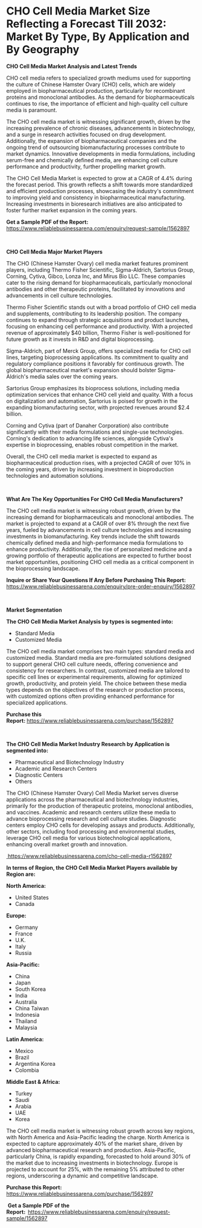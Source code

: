 <p><h1>CHO Cell Media Market Size Reflecting a Forecast Till 2032: Market By Type, By Application and By Geography</h1></p><p><strong>CHO Cell Media Market Analysis and Latest Trends</strong></p>
<p><p>CHO cell media refers to specialized growth mediums used for supporting the culture of Chinese Hamster Ovary (CHO) cells, which are widely employed in biopharmaceutical production, particularly for recombinant proteins and monoclonal antibodies. As the demand for biopharmaceuticals continues to rise, the importance of efficient and high-quality cell culture media is paramount.</p><p>The CHO cell media market is witnessing significant growth, driven by the increasing prevalence of chronic diseases, advancements in biotechnology, and a surge in research activities focused on drug development. Additionally, the expansion of biopharmaceutical companies and the ongoing trend of outsourcing biomanufacturing processes contribute to market dynamics. Innovative developments in media formulations, including serum-free and chemically defined media, are enhancing cell culture performance and productivity, further propelling market growth.</p><p>The CHO Cell Media Market is expected to grow at a CAGR of 4.4% during the forecast period. This growth reflects a shift towards more standardized and efficient production processes, showcasing the industry's commitment to improving yield and consistency in biopharmaceutical manufacturing. Increasing investments in bioresearch initiatives are also anticipated to foster further market expansion in the coming years.</p></p>
<p><strong>Get a Sample PDF of the Report:&nbsp;</strong> <a href="https://www.reliablebusinessarena.com/enquiry/request-sample/1562897?utm_campaign=1892&utm_medium=2&utm_source=Github&utm_content=ia&utm_term=13042025&utm_id=cho-cell-media">https://www.reliablebusinessarena.com/enquiry/request-sample/1562897</a></p>
<p>&nbsp;</p>
<p><strong>CHO Cell Media Major Market Players</strong></p>
<p><p>The CHO (Chinese Hamster Ovary) cell media market features prominent players, including Thermo Fisher Scientific, Sigma-Aldrich, Sartorius Group, Corning, Cytiva, Gibco, Lonza Inc, and Mirus Bio LLC. These companies cater to the rising demand for biopharmaceuticals, particularly monoclonal antibodies and other therapeutic proteins, facilitated by innovations and advancements in cell culture technologies.</p><p>Thermo Fisher Scientific stands out with a broad portfolio of CHO cell media and supplements, contributing to its leadership position. The company continues to expand through strategic acquisitions and product launches, focusing on enhancing cell performance and productivity. With a projected revenue of approximately $40 billion, Thermo Fisher is well-positioned for future growth as it invests in R&D and digital bioprocessing.</p><p>Sigma-Aldrich, part of Merck Group, offers specialized media for CHO cell lines, targeting bioprocessing applications. Its commitment to quality and regulatory compliance positions it favorably for continuous growth. The global biopharmaceutical market's expansion should bolster Sigma-Aldrich's media sales over the coming years.</p><p>Sartorius Group emphasizes its bioprocess solutions, including media optimization services that enhance CHO cell yield and quality. With a focus on digitalization and automation, Sartorius is poised for growth in the expanding biomanufacturing sector, with projected revenues around $2.4 billion.</p><p>Corning and Cytiva (part of Danaher Corporation) also contribute significantly with their media formulations and single-use technologies. Corning's dedication to advancing life sciences, alongside Cytiva's expertise in bioprocessing, enables robust competition in the market.</p><p>Overall, the CHO cell media market is expected to expand as biopharmaceutical production rises, with a projected CAGR of over 10% in the coming years, driven by increasing investment in bioproduction technologies and automation solutions.</p></p>
<p>&nbsp;</p>
<p><strong>What Are The Key Opportunities For CHO Cell Media Manufacturers?</strong></p>
<p><p>The CHO cell media market is witnessing robust growth, driven by the increasing demand for biopharmaceuticals and monoclonal antibodies. The market is projected to expand at a CAGR of over 8% through the next five years, fueled by advancements in cell culture technologies and increasing investments in biomanufacturing. Key trends include the shift towards chemically defined media and high-performance media formulations to enhance productivity. Additionally, the rise of personalized medicine and a growing portfolio of therapeutic applications are expected to further boost market opportunities, positioning CHO cell media as a critical component in the bioprocessing landscape.</p></p>
<p><strong>Inquire or Share Your Questions If Any Before Purchasing This Report:</strong> <a href="https://www.reliablebusinessarena.com/enquiry/pre-order-enquiry/1562897?utm_campaign=1892&utm_medium=2&utm_source=Github&utm_content=ia&utm_term=13042025&utm_id=cho-cell-media">https://www.reliablebusinessarena.com/enquiry/pre-order-enquiry/1562897</a></p>
<p>&nbsp;</p>
<p><strong>Market Segmentation</strong></p>
<p><strong>The CHO Cell Media Market Analysis by types is segmented into:</strong></p>
<p><ul><li>Standard Media</li><li>Customized Media</li></ul></p>
<p><p>The CHO cell media market comprises two main types: standard media and customized media. Standard media are pre-formulated solutions designed to support general CHO cell culture needs, offering convenience and consistency for researchers. In contrast, customized media are tailored to specific cell lines or experimental requirements, allowing for optimized growth, productivity, and protein yield. The choice between these media types depends on the objectives of the research or production process, with customized options often providing enhanced performance for specialized applications.</p></p>
<p><strong>Purchase this Report:&nbsp;</strong><a href="https://www.reliablebusinessarena.com/purchase/1562897?utm_campaign=1892&utm_medium=2&utm_source=Github&utm_content=ia&utm_term=13042025&utm_id=cho-cell-media">https://www.reliablebusinessarena.com/purchase/1562897</a></p>
<p>&nbsp;</p>
<p><strong>The CHO Cell Media Market Industry Research by Application is segmented into:</strong></p>
<p><ul><li>Pharmaceutical and Biotechnology Industry</li><li>Academic and Research Centers</li><li>Diagnostic Centers</li><li>Others</li></ul></p>
<p><p>The CHO (Chinese Hamster Ovary) Cell Media Market serves diverse applications across the pharmaceutical and biotechnology industries, primarily for the production of therapeutic proteins, monoclonal antibodies, and vaccines. Academic and research centers utilize these media to advance bioprocessing research and cell culture studies. Diagnostic centers employ CHO cells for developing assays and products. Additionally, other sectors, including food processing and environmental studies, leverage CHO cell media for various biotechnological applications, enhancing overall market growth and innovation.</p></p>
<p><a href="https://www.reliablebusinessarena.com/cho-cell-media-r1562897?utm_campaign=1892&utm_medium=2&utm_source=Github&utm_content=ia&utm_term=13042025&utm_id=cho-cell-media">&nbsp;https://www.reliablebusinessarena.com/cho-cell-media-r1562897</a></p>
<p><strong>In terms of Region, the CHO Cell Media Market Players available by Region are:</strong></p>
<p>
    <p> <strong> North America: </strong>
        <ul>
            <li>United States</li>
            <li>Canada</li>
        </ul>
        </p> 
    <p> <strong> Europe: </strong>
        <ul>
            <li>Germany</li>
            <li>France</li>
            <li>U.K.</li>
            <li>Italy</li>
            <li>Russia</li>
        </ul>
        </p> 
    <p> <strong> Asia-Pacific: </strong>
        <ul>
            <li>China</li>
            <li>Japan</li>
            <li>South Korea</li>
            <li>India</li>
            <li>Australia</li>
            <li>China Taiwan</li>
            <li>Indonesia</li>
            <li>Thailand</li>
            <li>Malaysia</li>
        </ul>
        </p> 
    <p> <strong> Latin America: </strong>
        <ul>
            <li>Mexico</li>
            <li>Brazil</li>
            <li>Argentina Korea</li>
            <li>Colombia</li>
        </ul>
        </p> 
    <p> <strong> Middle East & Africa: </strong>
        <ul>
            <li>Turkey</li>
            <li>Saudi</li>
            <li>Arabia</li>
            <li>UAE</li>
            <li>Korea</li>
        </ul>
    </p>
    </p>
<p><p>The CHO cell media market is witnessing robust growth across key regions, with North America and Asia-Pacific leading the charge. North America is expected to capture approximately 40% of the market share, driven by advanced biopharmaceutical research and production. Asia-Pacific, particularly China, is rapidly expanding, forecasted to hold around 30% of the market due to increasing investments in biotechnology. Europe is projected to account for 25%, with the remaining 5% attributed to other regions, underscoring a dynamic and competitive landscape.</p></p>
<p><strong>Purchase this Report: </strong><a href="https://www.reliablebusinessarena.com/purchase/1562897?utm_campaign=1892&utm_medium=2&utm_source=Github&utm_content=ia&utm_term=13042025&utm_id=cho-cell-media">https://www.reliablebusinessarena.com/purchase/1562897</a></p>
<p>&nbsp;<strong>Get a Sample PDF of the Report:&nbsp;&nbsp;</strong><a href="https://www.reliablebusinessarena.com/enquiry/request-sample/1562897?utm_campaign=1892&utm_medium=2&utm_source=Github&utm_content=ia&utm_term=13042025&utm_id=cho-cell-media">https://www.reliablebusinessarena.com/enquiry/request-sample/1562897</a></p>
<p><strong></strong></p>
<p><p></p><p></p><p></p></p>